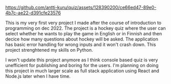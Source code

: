 


https://github.com/antti-kuru/quiz/assets/128390200/ce66ed47-89e0-4b7c-ae22-d391cfe23576


This is my very first very project I made after the course of introduction to programming on dec 2022. The project is a hockey quiz where the user can select whether he wants to play the game in English or in Finnish and then decice how many questions about hockey will be asked. The application has basic error handling for wrong inputs and it won't crash down. This project strenghtened my skills on Python.

I won't update this project anymore as I think console based quiz is very unefficient for publishing and boring for the users. I'm planning on doing this project in much larger scale as full stack application using React and Node.js later when I have time. 



